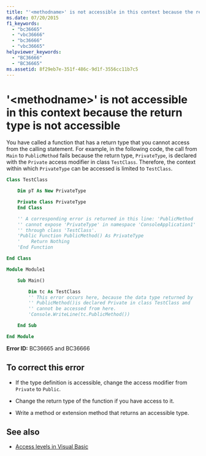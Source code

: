 ```yaml
---
title: "'<methodname>' is not accessible in this context because the return type is not accessible"
ms.date: 07/20/2015
f1_keywords:
  - "bc36665"
  - "vbc36666"
  - "bc36666"
  - "vbc36665"
helpviewer_keywords:
  - "BC36666"
  - "BC36665"
ms.assetid: 8f29eb7e-351f-486c-9d1f-3556cc11b7c5
---
```

# '\<methodname>' is not accessible in this context because the return type is not accessible

You have called a function that has a return type that you cannot access from the calling statement. For example, in the following code, the call from `Main` to `PublicMethod` fails because the return type, `PrivateType`, is declared with the `Private` access modifier in class `TestClass`. Therefore, the context within which `PrivateType` can be accessed is limited to `TestClass`.

```vb
Class TestClass

    Dim pT As New PrivateType

    Private Class PrivateType
    End Class

    '' A corresponding error is returned in this line: 'PublicMethod
    '' cannot expose 'PrivateType' in namespace 'ConsoleApplication1'
    '' through class 'TestClass'.
    'Public Function PublicMethod() As PrivateType
    '    Return Nothing
    'End Function

End Class

Module Module1

    Sub Main()

        Dim tc As TestClass
        '' This error occurs here, because the data type returned by
        '' PublicMethod()is declared Private in class TestClass and
        '' cannot be accessed from here.
        'Console.WriteLine(tc.PublicMethod())

    End Sub

End Module
```

**Error ID:** BC36665 and BC36666

## To correct this error

- If the type definition is accessible, change the access modifier from `Private` to `Public`.

- Change the return type of the function if you have access to it.

- Write a method or extension method that returns an accessible type.

## See also

- [Access levels in Visual Basic](../../visual-basic/programming-guide/language-features/declared-elements/access-levels.md)
